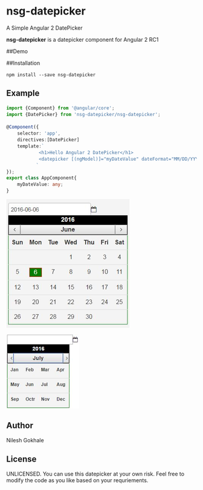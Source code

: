# nsg-datepicker
A Simple Angular 2 DatePicker

**nsg-datepicker** is a datepicker component for Angular 2 RC1

##Demo

##Installation
````shell
npm install --save nsg-datepicker
````

## Example

```ts
import {Component} from '@angular/core';
import {DatePicker} from 'nsg-datepicker/nsg-datepicker';

@Component({
    selector: 'app',
    directives:[DatePicker]
    template:`
            <h1>Hello Angular 2 DatePicker</h1>
            <datepicker [(ngModel)]="myDateValue" dateFormat="MM/DD/YYYY"></datepicker>
           `
});
export class AppComponent{
    myDateValue: any;
}
```

![alt tag](https://github.com/nileshgokhalepune/nsg-datepicker/blob/master/snapshot.JPG)

![alt tag](https://github.com/nileshgokhalepune/nsg-datepicker/blob/master/monthview.JPG)
## Author

Nilesh Gokhale

## License

UNLICENSED. You can use this datepicker at your own risk. Feel free to modify the code as you like based on your requriements.